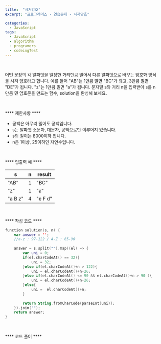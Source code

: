 ```yaml
---
title:  "시저암호"
excerpt: "프로그래머스 - 연습문제 - 시저암호"

categories:
  - JavaScript
tags: 
  - JavaScript
  - algorithm 
  - programers
  - codeingTest
---
```


<br/>

어떤 문장의 각 알파벳을 일정한 거리만큼 밀어서 다른 알파벳으로 바꾸는 암호화 방식을 시저 암호라고 합니다. 예를 들어 "AB"는 1만큼 밀면 "BC"가 되고, 3만큼 밀면 "DE"가 됩니다. "z"는 1만큼 밀면 "a"가 됩니다. 문자열 s와 거리 n을 입력받아 s를 n만큼 민 암호문을 만드는 함수, solution을 완성해 보세요.

<br/>

**** 제한사항 ****

 - 공백은 아무리 밀어도 공백입니다.
 - s는 알파벳 소문자, 대문자, 공백으로만 이루어져 있습니다.
 - s의 길이는 8000이하 입니다.
 - n은 1이상, 25이하인 자연수입니다.

<br/>

**** 입출력 예 ****

|s|n|result|
|-|-|------|
|"AB"|1|"BC"|
|"z"|1|"a"|
|"a B z"|4|"e F d"|


<br/>

**** 작성 코드 ****

```kotlin
function solution(s, n) {
    var answer = '';
    //a-z : 97-122 / A-Z : 65-90
    
    answer = s.split("").map((el) => {
        var uni = 0;
        if(el.charCodeAt() == 32){
            uni = 32;
        }else if(el.charCodeAt()+n > 122){
            uni = el.charCodeAt()+n-26;
        }else if(el.charCodeAt() <= 90 && el.charCodeAt()+n > 90 ){
            uni = el.charCodeAt()+n-26;
        }else{
            uni =  el.charCodeAt()+n;
        }
        
        return String.fromCharCode(parseInt(uni));
    }).join("");
    return answer;
}
```


<br/>

**** 코드 풀이 ****

